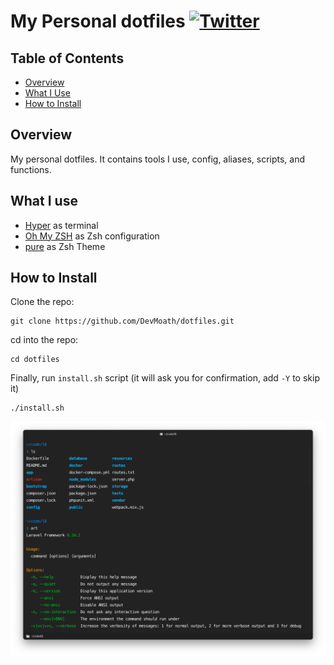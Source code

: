 # My Personal dotfiles [![Twitter](https://img.shields.io/twitter/url?style=social&url=https://github.com/DevMoath/dotfiles)](https://twitter.com/intent/tweet?text=My%20Personal%20dotfiles%20By%20@DevMoath%20https://github.com/DevMoath/dotfiles)
## Table of Contents
- [Overview](#overview)
- [What I Use](#what-i-use)
- [How to Install](#how-to-install)

## Overview

My personal dotfiles. It contains tools I use, config, aliases, scripts, and functions.

## What I use

* [Hyper](https://hyper.is/) as terminal
* [Oh My ZSH](https://ohmyz.sh/) as Zsh configuration
* [pure](https://github.com/sindresorhus/pure) as Zsh Theme

## How to Install

Clone the repo: 

```shell
git clone https://github.com/DevMoath/dotfiles.git
```

cd into the repo: 

```shell
cd dotfiles
```

Finally, run `install.sh` script (it will ask you for confirmation, add `-Y` to skip it)

```shell
./install.sh
```

![Screenshot](docs/screenshot.png)
